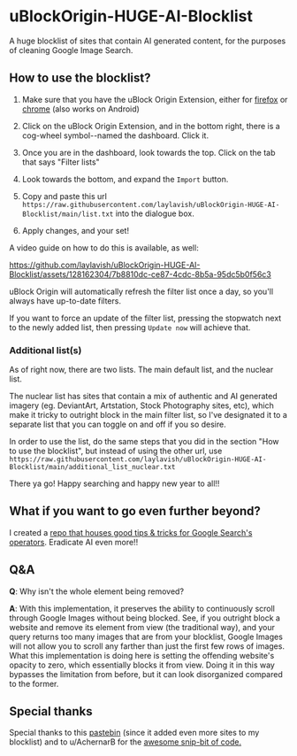 # uBlockOrigin-HUGE-AI-Blocklist
A huge blocklist of sites that contain AI generated content, for the purposes of cleaning Google Image Search.



## How to use the blocklist?

1. Make sure that you have the uBlock Origin Extension, either for [firefox](https://addons.mozilla.org/en-US/firefox/addon/ublock-origin/) or [chrome](https://chromewebstore.google.com/detail/ublock-origin/cjpalhdlnbpafiamejdnhcphjbkeiagm) (also works on Android)

2. Click on the uBlock Origin Extension, and in the bottom right, there is a cog-wheel symbol--named the dashboard. Click it.

3. Once you are in the dashboard, look towards the top. Click on the tab that says "Filter lists"

4. Look towards the bottom, and expand the ```Import``` button.

5. Copy and paste this url ```https://raw.githubusercontent.com/laylavish/uBlockOrigin-HUGE-AI-Blocklist/main/list.txt``` into the dialogue box.

6. Apply changes, and your set!

A video guide on how to do this is available, as well:

https://github.com/laylavish/uBlockOrigin-HUGE-AI-Blocklist/assets/128162304/7b8810dc-ce87-4cdc-8b5a-95dc5b0f56c3


uBlock Origin will automatically refresh the filter list once a day, so you'll always have up-to-date filters. 

If you want to force an update of the filter list, pressing the stopwatch next to the newly added list, then pressing ```Update now``` will achieve that.

### Additional list(s)

As of right now, there are two lists. The main default list, and the nuclear list. 

The nuclear list has sites that contain a mix of authentic and AI generated imagery (eg. DeviantArt, Artstation, Stock Photography sites, etc), which make it tricky to outright block in the main filter list, so I've designated it to a separate list that you can toggle on and off if you so desire.

In order to use the list, do the same steps that you did in the section "How to use the blocklist", but instead of using the other url, use ```https://raw.githubusercontent.com/laylavish/uBlockOrigin-HUGE-AI-Blocklist/main/additional_list_nuclear.txt```

There ya go! Happy searching and happy new year to all!!

## What if you want to go even further beyond?

I created a [repo that houses good tips & tricks for Google Search's operators](https://github.com/laylavish/TipsTricksGoogleSearch/tree/main). Eradicate AI even more!!

## Q&A 

**Q**: Why isn't the whole element being removed? 

**A**: With this implementation, it preserves the ability to continuously scroll through Google Images without being blocked. See, if you outright block a website and remove its element from view (the traditional way), and your query returns too many images that are from your blocklist, Google Images will not allow you to scroll any farther than just the first few rows of images. What this implementation is doing here is setting the offending website's opacity to zero, which essentially blocks it from view. Doing it in this way bypasses the limitation from before, but it can look disorganized compared to the former.

## Special thanks

Special thanks to this [pastebin](https://pastebin.com/B8kP4imQ) (since it added even more sites to my blocklist) and to u/AchernarB for the [awesome snip-bit of code.](https://www.reddit.com/r/uBlockOrigin/comments/13uyex5/how_to_block_results_from_a_specific_site_in_the/)
